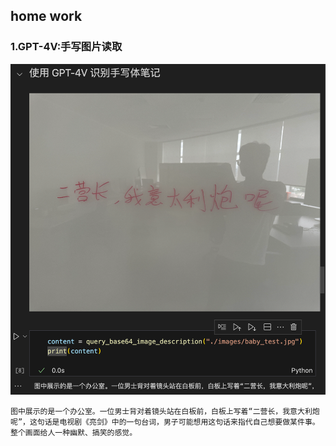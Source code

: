 ## home work 

### 1.GPT-4V:手写图片读取 

![](./README/image.png)
```
图中展示的是一个办公室。一位男士背对着镜头站在白板前，白板上写着“二营长，我意大利炮呢”，这句话是电视剧《亮剑》中的一句台词，男子可能想用这句话来指代自己想要做某件事。整个画面给人一种幽默、搞笑的感觉。
```
